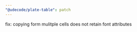 ```yaml
---
"@udecode/plate-table": patch
---
```


fix: copying form mulitple cells does not retain font attributes
